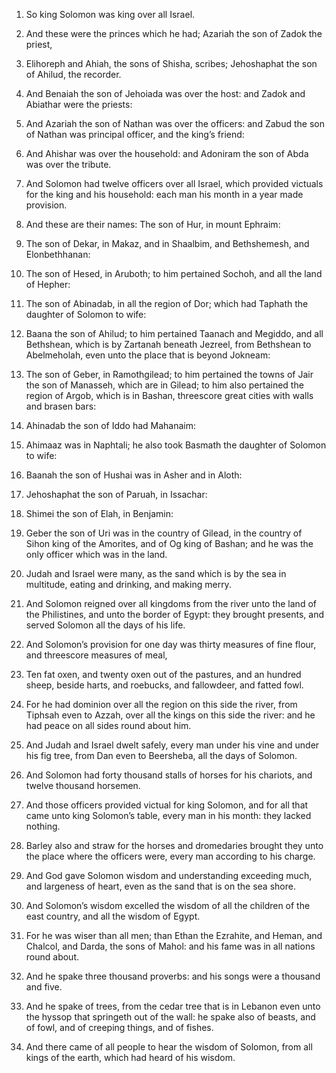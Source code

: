 1. So king Solomon was king over all Israel.

2. And these were the princes which he had; Azariah the son of Zadok
the priest,

3. Elihoreph and Ahiah, the sons of Shisha, scribes;
Jehoshaphat the son of Ahilud, the recorder.

4. And Benaiah the son of Jehoiada was over the host: and Zadok and
Abiathar were the priests:

5. And Azariah the son of Nathan was over
the officers: and Zabud the son of Nathan was principal officer, and
the king’s friend:

6. And Ahishar was over the household: and
Adoniram the son of Abda was over the tribute.

7. And Solomon had twelve officers over all Israel, which provided
victuals for the king and his household: each man his month in a year
made provision.

8. And these are their names: The son of Hur, in mount Ephraim:

9. The son of Dekar, in Makaz, and in Shaalbim, and Bethshemesh, and
Elonbethhanan:

10. The son of Hesed, in Aruboth; to him pertained
Sochoh, and all the land of Hepher:

11. The son of Abinadab, in all
the region of Dor; which had Taphath the daughter of Solomon to wife:

12. Baana the son of Ahilud; to him pertained Taanach and Megiddo,
and all Bethshean, which is by Zartanah beneath Jezreel, from
Bethshean to Abelmeholah, even unto the place that is beyond Jokneam:

13. The son of Geber, in Ramothgilead; to him pertained the towns of
Jair the son of Manasseh, which are in Gilead; to him also pertained
the region of Argob, which is in Bashan, threescore great cities with
walls and brasen bars:

14. Ahinadab the son of Iddo had Mahanaim:

15. Ahimaaz was in Naphtali; he also took Basmath the daughter of
Solomon to wife:

16. Baanah the son of Hushai was in Asher and in
Aloth:

17. Jehoshaphat the son of Paruah, in Issachar:

18. Shimei
the son of Elah, in Benjamin:

19. Geber the son of Uri was in the
country of Gilead, in the country of Sihon king of the Amorites, and
of Og king of Bashan; and he was the only officer which was in the
land.

20. Judah and Israel were many, as the sand which is by the sea in
multitude, eating and drinking, and making merry.

21. And Solomon reigned over all kingdoms from the river unto the
land of the Philistines, and unto the border of Egypt: they brought
presents, and served Solomon all the days of his life.

22. And Solomon’s provision for one day was thirty measures of fine
flour, and threescore measures of meal,

23. Ten fat oxen, and twenty
oxen out of the pastures, and an hundred sheep, beside harts, and
roebucks, and fallowdeer, and fatted fowl.

24. For he had dominion over all the region on this side the river,
from Tiphsah even to Azzah, over all the kings on this side the river:
and he had peace on all sides round about him.

25. And Judah and Israel dwelt safely, every man under his vine and
under his fig tree, from Dan even to Beersheba, all the days of
Solomon.

26. And Solomon had forty thousand stalls of horses for his chariots,
and twelve thousand horsemen.

27. And those officers provided victual for king Solomon, and for all
that came unto king Solomon’s table, every man in his month: they
lacked nothing.

28. Barley also and straw for the horses and dromedaries brought they
unto the place where the officers were, every man according to his
charge.

29. And God gave Solomon wisdom and understanding exceeding much, and
largeness of heart, even as the sand that is on the sea shore.

30. And Solomon’s wisdom excelled the wisdom of all the children of
the east country, and all the wisdom of Egypt.

31. For he was wiser than all men; than Ethan the Ezrahite, and
Heman, and Chalcol, and Darda, the sons of Mahol: and his fame was in
all nations round about.

32. And he spake three thousand proverbs: and his songs were a
thousand and five.

33. And he spake of trees, from the cedar tree that is in Lebanon
even unto the hyssop that springeth out of the wall: he spake also of
beasts, and of fowl, and of creeping things, and of fishes.

34. And there came of all people to hear the wisdom of Solomon, from
all kings of the earth, which had heard of his wisdom.